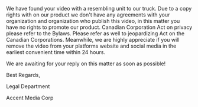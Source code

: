 We have found your video with a resembling unit to our truck. Due to a copy rights with on our product we don't have any agreements with your organization and organization who publish this video, in this matter you have no rights to promote our product. Canadian Corporation Act on privacy please refer to the Bylaws.
Please refer as well to jeopardizing Act on the Canadian Corporations.
Meanwhile, we are highly appreciate if you will remove the video from your platforms website and social media in the earliest convenient time within 24 hours.

We are awaiting for your reply on this matter as soon as possible!

Best Regards,

Legal Department

Accent Media Corp

<personal information hidden>
- https://odysee.com/@SansMASQUE:7/Camion_Lumineux_Montreal_Banni:e
